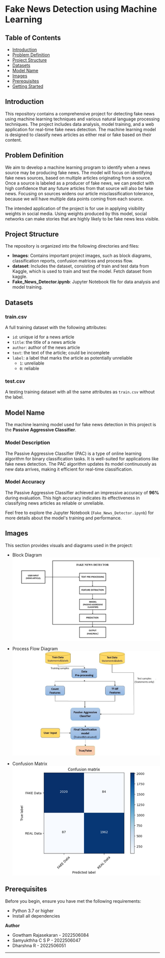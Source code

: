 # Fake News Detection using Machine Learning

## Table of Contents
- [Introduction](#introduction)
- [Problem Definition](#problem-definition)
- [Project Structure](#project-structure)
- [Datasets](#datasets)
- [Model Name](#model-name)
- [Images](#images)
- [Prerequisites](#prerequisites)
- [Getting Started](#getting-started)

## Introduction
This repository contains a comprehensive project for detecting fake news using machine learning techniques and various natural language processing techniques. The project includes data analysis, model training, and a web application for real-time fake news detection. The machine learning model is designed to classify news articles as either real or fake based on their content.

## Problem Definition
We aim to develop a machine learning program to identify when a news source may be producing fake news. The model will focus on identifying fake news sources, based on multiple articles originating from a source. Once a source is labeled as a producer of fake news, we can predict with high confidence that any future articles from that source will also be fake news. Focusing on sources widens our article misclassification tolerance, because we will have multiple data points coming from each source.

The intended application of the project is for use in applying visibility weights in social media. Using weights produced by this model, social networks can make stories that are highly likely to be fake news less visible.

## Project Structure
The repository is organized into the following directories and files:
- **Images**: Contains important project images, such as block diagrams, classification reports, confusion matrices and process flow.
- **dataset**: Includes the dataset, consisting of train and test data from Kaggle, which is used to train and test the model. Fetch dataset from kaggle.
- **Fake_News_Detector.ipynb**: Jupyter Notebook file for data analysis and model training.


## Datasets 
### train.csv
A full training dataset with the following attributes:
- `id`: unique id for a news article
- `title`: the title of a news article
- `author`: author of the news article
- `text`: the text of the article; could be incomplete
- `label`: a label that marks the article as potentially unreliable
  - `1`: unreliable
  - `0`: reliable

### test.csv
A testing training dataset with all the same attributes as `train.csv` without the label.

## Model Name
The machine learning model used for fake news detection in this project is the **Passive Aggressive Classifier**.

### Model Description
The Passive Aggressive Classifier (PAC) is a type of online learning algorithm for binary classification tasks. It is well-suited for applications like fake news detection. The PAC algorithm updates its model continuously as new data arrives, making it efficient for real-time classification.

### Model Accuracy
The Passive Aggressive Classifier achieved an impressive accuracy of **96%** during evaluation. This high accuracy indicates its effectiveness in classifying news articles as reliable or unreliable.

Feel free to explore the Jupyter Notebook (`Fake_News_Detector.ipynb`) for more details about the model's training and performance.

## Images
This section provides visuals and diagrams used in the project:
- Block Diagram
![Block Diagram](Images/BlockDiagram.jpg)

- Process Flow Diagram
![Process Flow Diagram](Images/Processflow.jpg)

- Confusion Matrix
![Confusion Matrix](Images/ConfusionMatrix.jpg)

## Prerequisites
Before you begin, ensure you have met the following requirements:
- Python 3.7 or higher
- Install all dependencies 

**Author**
- Gowtham Rajasekaran - 2022506084
- Samyukthha C S P - 2022506047
- Dharshna R - 2022506051

---
